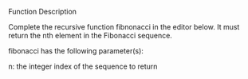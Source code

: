 Function Description

Complete the recursive function fibnonacci in the editor below. It must return the nth element in the Fibonacci sequence.

fibonacci has the following parameter(s):

n: the integer index of the sequence to return

